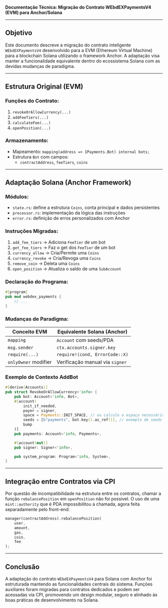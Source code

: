 **Documentação Técnica: Migração do Contrato WEbdEXPaymentsV4 (EVM) para Anchor/Solana**

---

## Objetivo
Este documento descreve a migração do contrato inteligente `WEbdEXPaymentsV4` desenvolvido para a EVM (Ethereum Virtual Machine) para a blockchain Solana utilizando o framework Anchor. A adaptação visa manter a funcionalidade equivalente dentro do ecossistema Solana com as devidas mudanças de paradigma.

---

## Estrutura Original (EVM)

### Funções do Contrato:
1. `revokeOrAllowCurrency(...)`
2. `addFeeTiers(...)`
3. `calculateFee(...)`
4. `openPosition(...)`

### Armazenamento:
- Mapeamento: `mapping(address => IPayments.Bot) internal bots;`
- Estrutura `Bot` com campos:
  - `contractAddress`, `feeTiers`, `coins`

---

## Adaptação Solana (Anchor Framework)

### Módulos:
- `state.rs`: define a estrutura `Coins`, conta principal e dados persistentes
- `processor.rs`: implementação da lógica das instruções
- `error.rs`: definição de erros personalizados com Anchor

### Instruções Migradas:
1. `add_fee_tiers`  → Adiciona `FeeTier` de um bot
2. `get_fee_tiers` → Faz o get dos `FeeTier` de um bot
3. `currency_allow` → Cria/Permite uma `Coins`
4. `currency_revoke` → Cria/Revoga uma `Coins`
5. `remove_coin` → Deleta uma `Coins`
6. `open_position` → Atualiza o saldo de uma `SubAccount`

### Declaração do Programa:
```rust
#[program]
pub mod webdex_payments {
    // ...
}
```

### Mudanças de Paradigma:
| Conceito EVM         | Equivalente Solana (Anchor)     |
|----------------------|---------------------------------|
| `mapping`            | `Account` com seeds/PDA         |
| `msg.sender`         | `ctx.accounts.signer.key`       |
| `require(...)`       | `require!(cond, ErrorCode::X)`  |
| `onlyOwner` modifier | Verificação manual via `signer` |

### Exemplo de Contexto AddBot
```rust
#[derive(Accounts)]
pub struct RevokeOrAllowCurrency<'info> {
    pub bot: Account<'info, Bot>,
    #[account(
        init_if_needed,
        payer = signer,
        space = Payments::INIT_SPACE, // ou calcule o espaço necessário
        seeds = [b"payments", bot.key().as_ref()], // exemplo de seeds
        bump
    )]
    pub payments: Account<'info, Payments>,

    #[account(mut)]
    pub signer: Signer<'info>,

    pub system_program: Program<'info, System>,
}
```

---

## Integração entre Contratos via CPI
Por questão de incompatibilidade na estrutura entre os contratos, chamar a função `rebalancePosition` em `openPosition` não foi possivel. O uso de uma `mint::authority` que é PDA impossibilitou a chamada, agora feita separadamente pelo front-end:
```rust
manager(contractAddress).rebalancePosition(
    user,
    amount,
    gas,
    coin,
    fee
);
```

---

## Conclusão
A adaptação do contrato `WEbdEXPaymentsV4` para Solana com Anchor foi estruturada mantendo as funcionalidades centrais do sistema. Funções auxiliares foram migradas para contratos dedicados e podem ser acessadas via CPI, promovendo um design modular, seguro e alinhado às boas práticas de desenvolvimento na Solana.